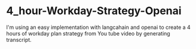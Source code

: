 # 4_hour-Workday-Strategy-Openai
I'm using an easy implementation with langcahain and openai to create a 4 hours of workday plan strategy from You tube video by generating transcript.
